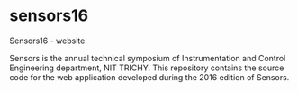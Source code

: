 # sensors16
Sensors16 - website

Sensors is the annual technical symposium of Instrumentation and Control Engineering department, NIT TRICHY. This repository contains the source code for the web application developed during the 2016 edition of Sensors.

